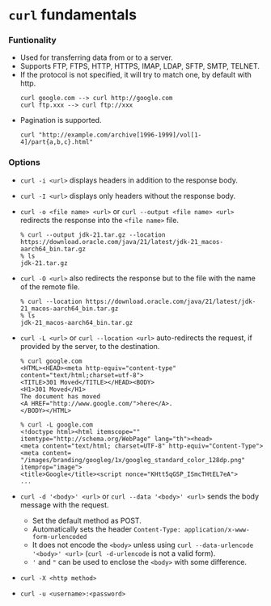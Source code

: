 # `curl` fundamentals

### Funtionality
- Used for transferring data from or to a server.
- Supports FTP, FTPS, HTTP, HTTPS, IMAP, LDAP, SFTP, SMTP, TELNET.
- If the protocol is not specified, it will try to match one, by default with http.
    ```
    curl google.com --> curl http://google.com
    curl ftp.xxx --> curl ftp://xxx
    ```
- Pagination is supported.
    ```
    curl "http://example.com/archive[1996-1999]/vol[1-4]/part{a,b,c}.html"
    ```

### Options

- `curl -i <url>` displays headers in addition to the response body.
- `curl -I <url>` displays only headers without the response body.

- `curl -o <file name> <url>` or `curl --output <file name> <url>` redirects the response 
into the `<file name>` file.
    ```
    % curl --output jdk-21.tar.gz --location https://download.oracle.com/java/21/latest/jdk-21_macos-aarch64_bin.tar.gz
    % ls
    jdk-21.tar.gz
    ```

- `curl -O <url>` also redirects the response but to the file with the name of the remote file.  
    ```
    % curl --location https://download.oracle.com/java/21/latest/jdk-21_macos-aarch64_bin.tar.gz
    % ls
    jdk-21_macos-aarch64_bin.tar.gz
    ```

- `curl -L <url>` or `curl --location <url>` auto-redirects the request, if provided by the server, 
to the destination.
    ```
    % curl google.com
    <HTML><HEAD><meta http-equiv="content-type" content="text/html;charset=utf-8">
    <TITLE>301 Moved</TITLE></HEAD><BODY>
    <H1>301 Moved</H1>
    The document has moved
    <A HREF="http://www.google.com/">here</A>.
    </BODY></HTML>
    
    % curl -L google.com
    <!doctype html><html itemscope="" itemtype="http://schema.org/WebPage" lang="th"><head>
    <meta content="text/html; charset=UTF-8" http-equiv="Content-Type"><meta content=
    "/images/branding/googleg/1x/googleg_standard_color_128dp.png" itemprop="image">
    <title>Google</title><script nonce="KHtt5qGSP_ISmcTHtEL7eA"> 
    ...
    ```

- `curl -d '<body>' <url>` or `curl --data '<body>' <url>` sends the body message with the request.  
  - Set the default method as POST.
  - Automatically sets the header `Content-Type: application/x-www-form-urlencoded` 
  - It does not encode the `<body>` unless using `curl --data-urlencode '<body>' <url>` 
  (`curl -d-urlencode` is not a valid form).
  - `'` and `"` can be used to enclose the `<body>` with some difference.

- `curl -X <http method>`
- `curl -u <username>:<password> `

